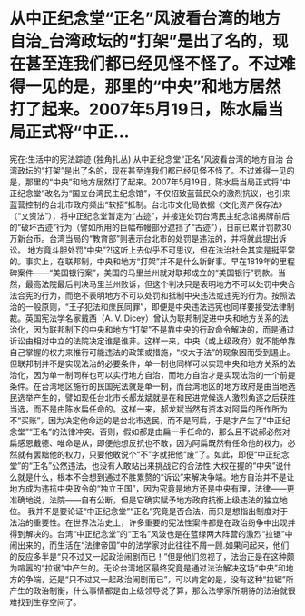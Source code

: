 # 从中正纪念堂“正名”风波看台湾的地方自治_台湾政坛的“打架”是出了名的，现在甚至连我们都已经见怪不怪了。不过难得一见的是，那里的“中央”和地方居然打了起来。2007年5月19日，陈水扁当局正式将“中正...

宪在:生活中的宪法踪迹 (独角扎丛)
从中正纪念堂“正名”风波看台湾的地方自治
台湾政坛的“打架”是出了名的，现在甚至连我们都已经见怪不怪了。不过难得一见的是，那里的“中央”和地方居然打了起来。2007年5月19日，陈水扁当局正式将“中正纪念堂”改名为“国立台湾民主纪念馆”，不仅招致蓝营民众的激烈抗议，也引来蓝营控制的台北市政府频出“软招”抵制。台北市文化局依据《文化资产保存法》（“文资法”），将中正纪念堂暂定为“古迹”，并接连处罚台湾民主纪念馆揭牌前后的“破坏古迹”行为（譬如所用的巨幅布幔部分遮挡了“古迹”），日前已累计罚款30万新台币。台湾当局的“教育部”则表示台北市的处罚是违法的，并将就此提出诉讼。
地方竟斗胆处罚“中央”⁈这听上去似乎不可思议，但在法治社会其实是挺平常的。事实上，在联邦制，中央和地方“打架”并不是什么新鲜事。早在1819年的里程碑案件——“美国银行案”，美国的马里兰州就对联邦成立的“美国银行”罚款。当然，最高法院最后判决马里兰州败诉，但这个判决只是表明地方不可以处罚中央合法合宪的行为，而绝不表明地方不可以处罚和抵制中央违法或违宪的行为。按照法治的一般原则，“王子犯法和庶民同罪”，即便是中央违法违宪也同样要接受法律制裁。英国宪法学名家戴西（A. V. Dicey）曾认为联邦制促进中央和地方关系的法治化，因为联邦制下的中央和地方“打架”不是靠中央的行政命令解决的，而是通过诉讼由相对中立的法院决定谁是谁非。这样一来，中央（或上级政府）就不能单靠自己掌握的权力来推行可能违法的政策或措施，“权大于法”的现象因而受到遏止。
但联邦制并不是实现法治的必要条件，单一制也同样可以实现中央和地方关系的法治化，因为单一制同样也可以实行地方自治，而地方自治才是实现法治的一个前提条件。在台湾地区施行的民国宪法就是单一制，而台湾地区的地方政府是由当地选民选举产生的，譬如现任台北市长郝龙斌就是在和民进党候选人激烈角逐之后获胜当选，而不是由陈水扁任命的。这样一来，郝龙斌当然有资本对阿扁的所作所为不“买账”，因为决定他命运的是台北市选民，而不是阿扁，于是才产生了“中正纪念堂”“正名”的法律冲突。否则，假如郝是由扁一手任命的，那么且不说郝必然对扁感恩戴德、唯命是从，即便他想反抗也不敢，因为阿扁既然有任命他的权力，必然就有罢黜他的权力，只要他敢说个“不”字就把他“废”了。如此，即便“中正纪念堂”的“正名”公然违法，也没有人敢站出来挑战它的合法性.大权在握的“中央”说什么就是什么，根本不会想到通过不胜累赘的“诉讼”来解决争端。地方自治并不是让地方成为违抗中央政令的“独立王国”，因为究竟是地方还是中央有理，法律——更准确地说，法院——自有公断，但是它确实赋予地方政府抗衡上级违法的独立地位。
我并不是要论证“中正纪念堂”“正名”究竟是否合法，而只是想指出制度对于法治的重要性。在世界法治史上，许多重要的宪法性案件都是在政治纷争中出现并得到解决的。台湾“中正纪念堂”的“正名”风波也是在蓝绿两大阵营的激烈“拉锯”中闹出来的，而生活在“法律帝国”中的法学家对此往往不屑一顾.如果问起来，他们的反应多半是“只不过又一起政治闹剧而已！”但是他们忽视了，法治正是在这种颇为喧嚣的“拉锯”中产生的。无论台湾地区最终究竟是通过法治解决这场“中央”和地方的争端，还是“只不过又一起政治闹剧而已”，可以肯定的是，没有这种“拉锯”所产生的政治制衡，什么事情都是由上级领导说了算，那么法学家所期待的法治就很难找到生存空间了。
